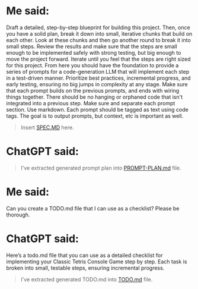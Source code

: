 # Me said:

Draft a detailed, step-by-step blueprint for building this project. Then, once you have a solid plan, break it down into small, iterative chunks that build on each other. Look at these chunks and then go another round to break it into small steps. Review the results and make sure that the steps are small enough to be implemented safely with strong testing, but big enough to move the project forward. Iterate until you feel that the steps are right sized for this project. From here you should have the foundation to provide a series of prompts for a code-generation LLM that will implement each step in a test-driven manner. Prioritize best practices, incremental progress, and early testing, ensuring no big jumps in complexity at any stage. Make sure that each prompt builds on the previous prompts, and ends with wiring things together. There should be no hanging or orphaned code that isn't integrated into a previous step. Make sure and separate each prompt section. Use markdown. Each prompt should be tagged as text using code tags. The goal is to output prompts, but context, etc is important as well.

> Insert [SPEC.MD](../SPEC.md) here.

# ChatGPT said:

> I've extracted generated prompt plan into [PROMPT-PLAN.md](../PROMPT-PLAN.md) file.

# Me said:

Can you create a TODO.md file that I can use as a checklist? Please be thorough.

# ChatGPT said:

Here’s a todo.md file that you can use as a detailed checklist for implementing your Classic Tetris Console Game step by step. Each task is broken into small, testable steps, ensuring incremental progress.

> I've extracted generated TODO.md into [TODO.md](../TODO.md) file.


